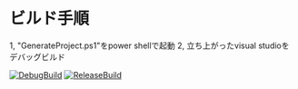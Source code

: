 # ビルド手順
1, "GenerateProject.ps1"をpower shellで起動
2, 立ち上がったvisual studioをデバッグビルド

[![DebugBuild](https://github.com/OonoYouji/ONEngine/actions/workflows/DebugBuild.yml/badge.svg)](https://github.com/OonoYouji/ONEngine/actions/workflows/DebugBuild.yml)
[![ReleaseBuild](https://github.com/OonoYouji/ONEngine/actions/workflows/ReleaseBuild.yml/badge.svg)](https://github.com/OonoYouji/ONEngine/actions/workflows/ReleaseBuild.yml)
